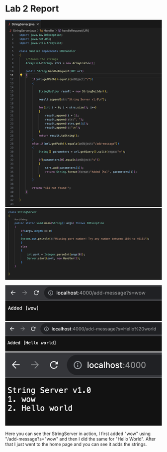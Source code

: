 # Lab 2 Report

![Code](code.png) ![Code2](code2.png)

![Server](server.png) ![Server 2](server2.png) ![Server 3](server3.png)

Here you can see ther StringServer in action, I first added "wow" using "/add-message?s="wow" and then I did the same for "Hello World". After that I just went to the home page and you can see it adds the strings.
